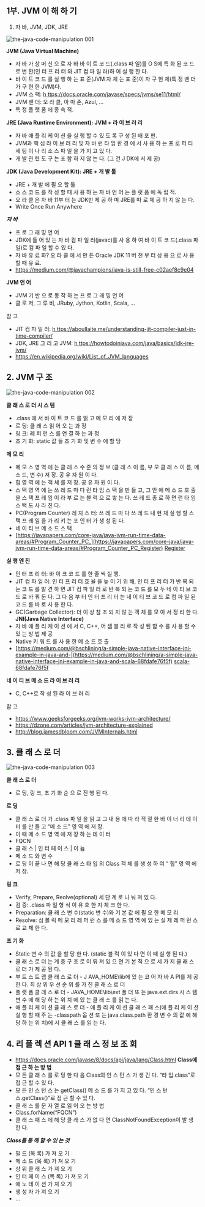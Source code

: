 ## 1부. JVM 이 해 하 기

1. 자 바, JVM, JDK, JRE
 
![the-java-code-manipulation 001](https://user-images.githubusercontent.com/32234263/103335400-2c251e00-4ab8-11eb-900b-437460190981.png)


**JVM (Java Virtual Machine)**

- 자 바 가 상 머 신 으 로 자 바 바 이 트 코 드(.class 파 일)를 O S에 특 화 된 코 드 로 변 환(인 터 프 리 터 와 JIT 컴 파 일 러)하 여 실 행 한 다.
- 바 이 트 코 드 를 실 행 하 는 표 준(JVM 자 체 는 표 준)이 자 구 현 체(특 정 밴 더 가 구 현 한 JVM)다.
- JVM 스 팩: [ h ttps://docs.oracle.com/javase/specs/jvms/se11/html/](https://docs.oracle.com/javase/specs/jvms/se11/html/)
- JVM 밴 더: 오 라 클, 아 마 존, Azul, ...
- 특 정 플 랫 폼 에 종 속 적.

**JRE (Java Runtime Environment): JVM + 라 이 브 러 리**
- 자 바 애 플 리 케 이 션 을 실 행 할 수 있 도 록 구 성 된 배 포 판.
- JVM과 핵 심 라 이 브 러 리 및 자 바 런 타 임 환 경 에 서 사 용 하 는 프 로 퍼 티 세 팅 이 나 리 소 스 파 일 을 가 지 고 있 다.
- 개 발 관 련 도 구 는 포 함 하 지 않 는 다. (그 건 J DK에 서 제 공)

**JDK (Java Development Kit): JRE + 개 발 툴**

- JRE + 개 발 에 필 요 할 툴
- 소 스 코 드 를 작 성 할 때 사 용 하 는 자 바 언 어 는 플 랫 폼 에 독 립 적.
- 오 라 클 은 자 바 11부 터 는 JDK만 제 공 하 며 JRE를 따 로 제 공 하 지 않 는 다.
- Write Once Run Anywhere

***자 바***
- 프 로 그 래 밍 언 어
- JDK에 들 어 있 는 자 바 컴 파 일 러(javac)를 사 용 하 여 바 이 트 코 드(.class 파 일)로 컴 파 일 할 수 있 다.
- 자 바 유 료 화? 오 라 클 에 서 만 든 Oracle JDK 11 버 전 부 터 상 용 으 로 사 용 할 때 유 료.
- <https://medium.com/@javachampions/java-is-still-free-c02aef8c9e04>

**JVM 언 어**
- JVM 기 반 으 로 동 작 하 는 프 로 그 래 밍 언 어
- 클 로 저, 그 루 비, JRuby, Jython, Kotlin, Scala, ...

참 고
- JIT 컴 파 일 러: [ h ttps://aboullaite.me/understanding-jit-compiler-just-in-time-compiler/](https://aboullaite.me/understanding-jit-compiler-just-in-time-compiler/)
- JDK, JRE 그 리 고 JVM: [ h ttps://howtodoinjava.com/java/basics/jdk-jre-jvm/](https://howtodoinjava.com/java/basics/jdk-jre-jvm/)
- <https://en.wikipedia.org/wiki/List_of_JVM_languages>

## **2. JVM 구 조**

![the-java-code-manipulation 002](https://user-images.githubusercontent.com/32234263/103335418-36471c80-4ab8-11eb-8494-bd508bb3ce81.png)

**클 래 스 로 더 시 스 템**
- .class 에 서 바 이 트 코 드 를 읽 고 메 모 리 에 저 장
- 로 딩: 클 래 스 읽 어 오 는 과 정
- 링 크: 레 퍼 런 스 를 연 결 하 는 과 정
- 초 기 화: static 값 들 초 기 화 및 변 수 에 할 당

**메 모 리**
- 메 모 스 영 역 에 는 클 래 스 수 준 의 정 보 (클 래 스 이 름, 부 모 클 래 스 이 름, 메 소 드, 변 수) 저 장. 공 유 자 원 이 다.
- 힙 영 역 에 는 객 체 를 저 장. 공 유 자 원 이 다.
- 스 택 영 역 에 는 쓰 레 드 마 다 런 타 임 스 택 을 만 들 고, 그 안 에 메 소 드 호 출 을 스 택 프 레 임 이 라 부 르 는 블 럭 으 로 쌓 는 다. 쓰 레 드 종 료 하 면 런 타 임 스 택 도 사 라 진 다.
- PC(Program Counter) 레 지 스 터: 쓰 레 드 마 다 쓰 레 드 내 현 재 실 행 할 스 택 프 레 임 을 가 리 키 는 포 인 터 가 생 성 된 다.
- 네 이 티 브 메 소 드 스 택
-  [https://javapapers.com/core-java/java-jvm-run-time-data-areas/#Program_Counter_PC_](https://javapapers.com/core-java/java-jvm-run-time-data-areas/#Program_Counter_PC_Register) [Register](https://javapapers.com/core-java/java-jvm-run-time-data-areas/#Program_Counter_PC_Register)

**실 행 엔 진**
- 인 터 프 리 터: 바 이 크 코 드 를 한 줄 씩 실 행.
- JIT 컴 파 일 러: 인 터 프 리 터 효 율 을 높 이 기 위 해, 인 터 프 리 터 가 반 복 되 는 코 드 를 발 견 하 면 JIT 컴 파 일 러 로 반 복 되 는 코 드 를 모 두 네 이 티 브 코 드 로 바 꿔 둔 다. 그 다 음 부 터
인 터 프 리 터 는 네 이 티 브 코 드 로 컴 파 일 된 코 드 를 바 로 사 용 한 다.
- GC(Garbage Collector): 더 이 상 참 조 되 지 않 는 객 체 를 모 아 서 정 리 한 다.
**JNI(Java Native Interface)**
- 자 바 애 플 리 케 이 션 에 서 C, C++, 어 셈 블 리 로 작 성 된 함 수 를 사 용 할 수 있 는 방 법 제 공
- Native 키 워 드 를 사 용 한 메 소 드 호 출
-  [https://medium.com/@bschlining/a-simple-java-native-interface-jni-example-in-java-and-](https://medium.com/@bschlining/a-simple-java-native-interface-jni-example-in-java-and-scala-68fdafe76f5f) [scala-68fdafe76f5f](https://medium.com/@bschlining/a-simple-java-native-interface-jni-example-in-java-and-scala-68fdafe76f5f)

  

**네 이 티 브 메 소 드 라 이 브 러 리**
- C, C++로 작 성 된 라 이 브 러 리

  

참 고
- <https://www.geeksforgeeks.org/jvm-works-jvm-architecture/>
- <https://dzone.com/articles/jvm-architecture-explained>
- <http://blog.jamesdbloom.com/JVMInternals.html>

## 3. 클 래 스 로 더

  

![the-java-code-manipulation 003](https://user-images.githubusercontent.com/32234263/103335431-3e9f5780-4ab8-11eb-9695-b4142b8906ea.png)

**클 래 스 로 더**
- 로 딩, 링 크, 초 기 화 순 으 로 진 행 된 다.

**로 딩**

- 클 래 스 로 더 가 .class 파 일 을 읽 고 그 내 용 에 따 라 적 절 한 바 이 너 리 데 이 터 를 만 들 고 “메 소 드” 영 역 에 저 장.
- 이 때 메 소 드 영 역 에 저 장 하 는 데 이 터
- FQCN
- 클 래 스 | 인 터 페 이 스 | 이 늄
- 메 소 드 와 변 수
- 로 딩 이 끝 나 면 해 당 클 래 스 타 입 의 Class 객 체 를 생 성 하 여 “ 힙" 영 역 에 저 장.

**링 크**
- Verify, Prepare, Reolve(optional) 세 단 계 로 나 눠 져 있 다.
- 검 증: .class 파 일 형 식 이 유 효 한 지 체 크 한 다.
- Preparation: 클 래 스 변 수(static 변 수)와 기 본 값 에 필 요 한 메 모 리
- Resolve: 심 볼 릭 메 모 리 레 퍼 런 스 를 메 소 드 영 역 에 있 는 실 제 레 퍼 런 스 로 교 체 한 다.

  

**초 기 화**
- Static 변 수 의 값 을 할 당 한 다. (static 블 럭 이 있 다 면 이 때 실 행 된 다.)
- 클 래 스 로 더 는 계 층 구 조 로 이 뤄 져 있 으 면 기 본 적 으 로 세 가 지 클 래 스 로 더 가 제 공 된 다.
- 부 트 스 트 랩 클 래 스 로 더 - J AVA\_HOME\lib에 있 는 코 어 자 바 A PI를 제 공 한 다. 최 상 위 우 선 순 위 를 가 진 클 래 스 로 더
- 플 랫 폼 클 래 스 로 더 - JAVA\_HOME\lib\ext 폴 더 또 는 java.ext.dirs 시 스 템 변 수 에 해 당 하 는 위 치 에 있 는 클 래 스 를 읽 는 다.
- 애 플 리 케 이 션 클 래 스 로 더 - 애 플 리 케 이 션 클 래 스 패 스(애 플 리 케 이 션 실 행 할 때 주 는 -classpath 옵 션 또 는 java.class.path 환 경 변 수 의 값 에 해 당 하 는 위 치)에 서 클 래 스 를 읽 는 다.



## 4. 리 플 렉 션 API 1 클 래 스 정 보 조 회

- <https://docs.oracle.com/javase/8/docs/api/java/lang/Class.html>
**Class<T>에 접 근 하 는 방 법**
- 모 든 클 래 스 를 로 딩 한 다 음 Class<T>의 인 스 턴 스 가 생 긴 다. “타 입.class”로 접 근 할 수 있 다.
- 모 든 인 스 턴 스 는 getClass() 메 소 드 를 가 지 고 있 다. “인 스 턴 스.getClass()”로 접 근 할 수 있 다.
- 클 래 스 를 문 자 열 로 읽 어 오 는 방 법
- Class.forName(“FQCN”)
- 클 래 스 패 스 에 해 당 클 래 스 가 없 다 면 ClassNotFoundException이 발 생 한 다.

***Class<T>를 통 해 할 수 있 는 것***
- 필 드 (목 록) 가 져 오 기
- 메 소 드 (목 록) 가 져 오 기
- 상 위 클 래 스 가 져 오 기
- 인 터 페 이 스 (목 록) 가 져 오 기
- 애 노 테 이 션 가 져 오 기
- 생 성 자 가 져 오 기
- ...
